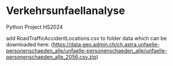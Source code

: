 # Verkehrsunfaellanalyse
Python Project HS2024

add RoadTrafficAccidentLocations.csv to folder data which can be downloaded here: (https://data.geo.admin.ch/ch.astra.unfaelle-personenschaeden_alle/unfaelle-personenschaeden_alle/unfaelle-personenschaeden_alle_2056.csv.zip)
